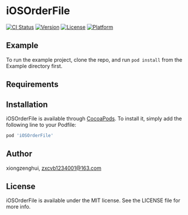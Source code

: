 # iOSOrderFile

[![CI Status](https://img.shields.io/travis/xiongzenghui/iOSOrderFile.svg?style=flat)](https://travis-ci.org/xiongzenghui/iOSOrderFile)
[![Version](https://img.shields.io/cocoapods/v/iOSOrderFile.svg?style=flat)](https://cocoapods.org/pods/iOSOrderFile)
[![License](https://img.shields.io/cocoapods/l/iOSOrderFile.svg?style=flat)](https://cocoapods.org/pods/iOSOrderFile)
[![Platform](https://img.shields.io/cocoapods/p/iOSOrderFile.svg?style=flat)](https://cocoapods.org/pods/iOSOrderFile)

## Example

To run the example project, clone the repo, and run `pod install` from the Example directory first.

## Requirements

## Installation

iOSOrderFile is available through [CocoaPods](https://cocoapods.org). To install
it, simply add the following line to your Podfile:

```ruby
pod 'iOSOrderFile'
```

## Author

xiongzenghui, zxcvb1234001@163.com

## License

iOSOrderFile is available under the MIT license. See the LICENSE file for more info.
